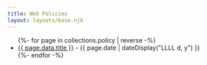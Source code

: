 ```yaml
---
title: Web Policies
layout: layouts/base.njk
---
```


<ul class="listing">
{%- for page in collections.policy | reverse -%}
  <li>
    <a href="{{ page.url }}">{{ page.data.title }}</a> -
    <time datetime="{{ page.date }}">{{ page.date | dateDisplay("LLLL d, y") }}</time>
  </li>
{%- endfor -%}
</ul>
